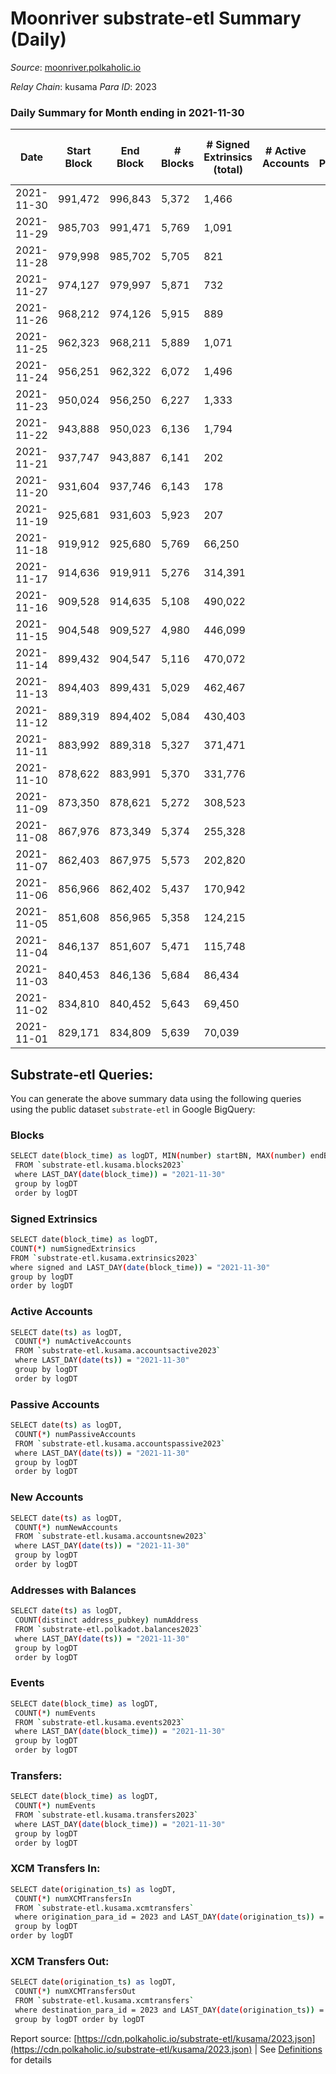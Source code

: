 # Moonriver substrate-etl Summary (Daily)

_Source_: [moonriver.polkaholic.io](https://moonriver.polkaholic.io)

*Relay Chain*: kusama
*Para ID*: 2023



### Daily Summary for Month ending in 2021-11-30


| Date | Start Block | End Block | # Blocks | # Signed Extrinsics (total) | # Active Accounts | # Passive | # New | # Addresses with Balances | # Events | # Transfers | # XCM Transfers In | # XCM Transfers Out | Issues | 
| ---- | ----------- | --------- | -------- | --------------------------- | ----------------- | --------- | ----- | ------------------------- | -------- | ----------- | ------------------ | ------------------- | ------ |
| 2021-11-30 | 991,472 | 996,843 | 5,372 | 1,466 |  |  |  | 314,700 | 1,203,238 | 31,382 ($86,368,100.76) |   |   |  |
| 2021-11-29 | 985,703 | 991,471 | 5,769 | 1,091 |  |  |  |  | 904,903 | 26,127 ($52,744,469.07) |   |   |  |
| 2021-11-28 | 979,998 | 985,702 | 5,705 | 821 |  |  |  |  | 830,221 | 19,691 ($44,660,211.61) |   |   |  |
| 2021-11-27 | 974,127 | 979,997 | 5,871 | 732 |  |  |  |  | 767,973 | 16,362 ($37,978,632.49) |   |   |  |
| 2021-11-26 | 968,212 | 974,126 | 5,915 | 889 |  |  |  |  | 860,295 | 18,887 ($56,955,752.30) |   |   |  |
| 2021-11-25 | 962,323 | 968,211 | 5,889 | 1,071 |  |  |  |  | 830,328 | 23,692 ($66,445,489.99) |   |   |  |
| 2021-11-24 | 956,251 | 962,322 | 6,072 | 1,496 |  |  |  |  | 824,662 | 29,089 ($71,405,770.75) |   |   |  |
| 2021-11-23 | 950,024 | 956,250 | 6,227 | 1,333 |  |  |  |  | 878,894 | 21,401 ($55,729,166.21) |   |   |  |
| 2021-11-22 | 943,888 | 950,023 | 6,136 | 1,794 |  |  |  |  | 831,757 | 22,691 ($66,353,329.43) |   |   |  |
| 2021-11-21 | 937,747 | 943,887 | 6,141 | 202 |  |  |  |  | 883,570 | 22,038 ($58,394,317.52) |   |   |  |
| 2021-11-20 | 931,604 | 937,746 | 6,143 | 178 |  |  |  |  | 824,802 | 21,528 ($42,673,181.32) |   |   |  |
| 2021-11-19 | 925,681 | 931,603 | 5,923 | 207 |  |  |  |  | 1,110,168 | 32,827 ($73,927,777.42) |   |   |  |
| 2021-11-18 | 919,912 | 925,680 | 5,769 | 66,250 |  |  |  |  | 712,998 | 27,781 ($64,320,049.17) |   |   |  |
| 2021-11-17 | 914,636 | 919,911 | 5,276 | 314,391 |  |  |  |  | 1,985,967 | 52,795 ($18,260,986.91) |   |   |  |
| 2021-11-16 | 909,528 | 914,635 | 5,108 | 490,022 |  |  |  |  | 3,120,323 | 49,585 ($24,154,749.02) |   |   |  |
| 2021-11-15 | 904,548 | 909,527 | 4,980 | 446,099 |  |  |  |  | 3,022,941 | 43,931 ($42,244,829.04) |   |   |  |
| 2021-11-14 | 899,432 | 904,547 | 5,116 | 470,072 |  |  |  |  | 3,093,743 | 31,996 ($31,191,832.16) |   |   |  |
| 2021-11-13 | 894,403 | 899,431 | 5,029 | 462,467 |  |  |  |  | 3,109,952 | 28,461 ($20,538,518.11) |   |   |  |
| 2021-11-12 | 889,319 | 894,402 | 5,084 | 430,403 |  |  |  |  | 2,919,148 | 30,438 ($18,202,606.09) |   |   |  |
| 2021-11-11 | 883,992 | 889,318 | 5,327 | 371,471 |  |  |  |  | 2,558,107 | 33,860 ($27,499,737.54) |   |   |  |
| 2021-11-10 | 878,622 | 883,991 | 5,370 | 331,776 |  |  |  |  | 2,286,728 | 29,637 ($58,724,933.00) |   |   |  |
| 2021-11-09 | 873,350 | 878,621 | 5,272 | 308,523 |  |  |  |  | 2,148,401 | 24,963 ($64,003,286.28) |   |   |  |
| 2021-11-08 | 867,976 | 873,349 | 5,374 | 255,328 |  |  |  |  | 1,737,220 | 32,030 ($206,729,181.40) |   |   |  |
| 2021-11-07 | 862,403 | 867,975 | 5,573 | 202,820 |  |  |  |  | 1,386,918 | 23,430 ($24,140,964.79) |   |   |  |
| 2021-11-06 | 856,966 | 862,402 | 5,437 | 170,942 |  |  |  |  | 1,139,479 | 23,385 ($40,228,544.84) |   |   |  |
| 2021-11-05 | 851,608 | 856,965 | 5,358 | 124,215 |  |  |  |  | 854,137 | 24,916 ($71,349,530.46) |   |   |  |
| 2021-11-04 | 846,137 | 851,607 | 5,471 | 115,748 |  |  |  |  | 814,394 | 26,237 ($75,047,433.75) |   |   |  |
| 2021-11-03 | 840,453 | 846,136 | 5,684 | 86,434 |  |  |  |  | 645,999 | 21,724 ($56,270,255.52) |   |   |  |
| 2021-11-02 | 834,810 | 840,452 | 5,643 | 69,450 |  |  |  |  | 519,466 | 17,088 ($27,215,851.97) |   |   |  |
| 2021-11-01 | 829,171 | 834,809 | 5,639 | 70,039 |  |  |  |  | 504,390 | 18,343 ($42,475,753.21) |   |   |  |

## Substrate-etl Queries:
You can generate the above summary data using the following queries using the public dataset `substrate-etl` in Google BigQuery:

### Blocks
```bash
SELECT date(block_time) as logDT, MIN(number) startBN, MAX(number) endBN, COUNT(*) numBlocks 
 FROM `substrate-etl.kusama.blocks2023`  
 where LAST_DAY(date(block_time)) = "2021-11-30" 
 group by logDT 
 order by logDT
```

### Signed Extrinsics
```bash
SELECT date(block_time) as logDT, 
COUNT(*) numSignedExtrinsics 
FROM `substrate-etl.kusama.extrinsics2023`  
where signed and LAST_DAY(date(block_time)) = "2021-11-30" 
group by logDT 
order by logDT
```

### Active Accounts
```bash
SELECT date(ts) as logDT, 
 COUNT(*) numActiveAccounts 
 FROM `substrate-etl.kusama.accountsactive2023` 
 where LAST_DAY(date(ts)) = "2021-11-30" 
 group by logDT 
 order by logDT
```

### Passive Accounts
```bash
SELECT date(ts) as logDT, 
 COUNT(*) numPassiveAccounts 
 FROM `substrate-etl.kusama.accountspassive2023` 
 where LAST_DAY(date(ts)) = "2021-11-30" 
 group by logDT 
 order by logDT
```

### New Accounts
```bash
SELECT date(ts) as logDT, 
 COUNT(*) numNewAccounts 
 FROM `substrate-etl.kusama.accountsnew2023` 
 where LAST_DAY(date(ts)) = "2021-11-30" 
 group by logDT
 order by logDT
```

### Addresses with Balances
```bash
SELECT date(ts) as logDT,
 COUNT(distinct address_pubkey) numAddress 
 FROM `substrate-etl.polkadot.balances2023` 
 where LAST_DAY(date(ts)) = "2021-11-30" 
 group by logDT 
 order by logDT
```

### Events
```bash
SELECT date(block_time) as logDT, 
 COUNT(*) numEvents 
 FROM `substrate-etl.kusama.events2023` 
 where LAST_DAY(date(block_time)) = "2021-11-30" 
 group by logDT 
 order by logDT
```

### Transfers:
```bash
SELECT date(block_time) as logDT, 
 COUNT(*) numEvents 
 FROM `substrate-etl.kusama.transfers2023` 
 where LAST_DAY(date(block_time)) = "2021-11-30" 
 group by logDT 
 order by logDT
```

### XCM Transfers In:
```bash
SELECT date(origination_ts) as logDT, 
 COUNT(*) numXCMTransfersIn 
 FROM `substrate-etl.kusama.xcmtransfers` 
 where origination_para_id = 2023 and LAST_DAY(date(origination_ts)) = "2021-11-30" 
 group by logDT 
order by logDT
```

### XCM Transfers Out:
```bash
SELECT date(origination_ts) as logDT, 
 COUNT(*) numXCMTransfersOut 
 FROM `substrate-etl.kusama.xcmtransfers` 
 where destination_para_id = 2023 and LAST_DAY(date(origination_ts)) = "2021-11-30" 
 group by logDT order by logDT
```


Report source: [https://cdn.polkaholic.io/substrate-etl/kusama/2023.json](https://cdn.polkaholic.io/substrate-etl/kusama/2023.json) | See [Definitions](/DEFINITIONS.md) for details
